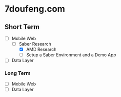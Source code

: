 # 7doufeng.com

## Short Term
- [ ] Mobile Web
    - [ ]  Saber Research
        - [x] AMD Research
        - [ ] Setup a Saber Environment and a Demo App
- [ ] Data Layer
### Long Term
- [ ] Mobile Web
- [ ] Data Layer
